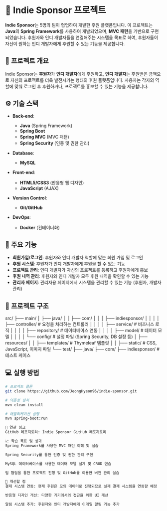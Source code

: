 # 🌟 **Indie Sponsor 프로젝트**

**Indie Sponsor**는 5명의 팀이 협업하여 개발한 후원 플랫폼입니다. 이 프로젝트는 **Java**의 **Spring Framework**를 사용하여 개발되었으며, **MVC 패턴**을 기반으로 구현되었습니다. 후원자와 인디 개발자들을 연결해주는 시스템을 목표로 하여, 후원자들이 자신이 원하는 인디 개발자에게 후원할 수 있는 기능을 제공합니다.

## 🚀 **프로젝트 개요**

Indie Sponsor는 **후원자**가 **인디 개발자**에게 후원하고, **인디 개발자**는 후원받은 금액으로 자신의 프로젝트를 더욱 발전시키는 형태의 후원 플랫폼입니다. 사용자는 각자의 역할에 맞춰 로그인 후 후원하거나, 프로젝트를 홍보할 수 있는 기능을 제공합니다.


## ⚙️ **기술 스택**

- **Back-end**: 
  - **Java** (Spring Framework)
  - **Spring Boot**
  - **Spring MVC** (MVC 패턴)
  - **Spring Security** (인증 및 권한 관리)

- **Database**: 
  - **MySQL**

- **Front-end**:
  - **HTML5/CSS3** (반응형 웹 디자인)
  - **JavaScript** (AJAX)

- **Version Control**: 
  - **Git/GitHub**

- **DevOps**:
  - **Docker** (컨테이너화)

## 🚀 **주요 기능**

- **회원가입/로그인**: 후원자와 인디 개발자 역할에 맞는 회원 가입 및 로그인
- **후원 시스템**: 후원자가 인디 개발자에게 후원을 할 수 있는 기능
- **프로젝트 관리**: 인디 개발자가 자신의 프로젝트를 등록하고 후원자에게 홍보
- **후원 내역 관리**: 후원자와 인디 개발자 모두 후원 내역을 확인할 수 있는 기능
- **관리자 페이지**: 관리자용 페이지에서 시스템을 관리할 수 있는 기능 (후원자, 개발자 관리)

## 📂 **프로젝트 구조**
src/ ├── main/ │ ├── java/ │ │ ├── com/ │ │ │ ├── indiesponsor/ │ │ │ │ ├── controller/ # 요청을 처리하는 컨트롤러 │ │ │ │ ├── service/ # 비즈니스 로직 │ │ │ │ ├── repository/ # 데이터베이스 연동 │ │ │ │ ├── model/ # 데이터 모델 │ │ │ │ └── config/ # 설정 파일 (Spring Security, DB 설정 등) │ ├── resources/ │ │ ├── templates/ # Thymeleaf 템플릿 │ │ ├── static/ # CSS, JavaScript, 이미지 파일 └── test/ ├── java/ ├── com/ ├── indiesponsor/ # 테스트 케이스

## 💻 **실행 방법**

```bash
# 프로젝트 클론
git clone https://github.com/JeongHyeon96/indie-sponsor.git

# 의존성 설치
mvn clean install

# 애플리케이션 실행
mvn spring-boot:run

🔗 연관 링크
GitHub 레포지토리: Indie Sponsor GitHub 레포지토리

📈 학습 목표 및 성과
Spring Framework를 사용한 MVC 패턴 이해 및 실습

Spring Security를 통한 인증 및 권한 관리 구현

MySQL 데이터베이스를 사용한 데이터 모델 설계 및 CRUD 연습

팀 협업을 통한 프로젝트 진행 및 GitHub를 이용한 버전 관리 실습

📝 개선할 점
결제 시스템 연동: 현재 후원은 모의 데이터로 진행되므로 실제 결제 시스템을 연동할 예정

반응형 디자인 개선: 다양한 기기에서의 접근을 위한 UI 개선

알림 시스템 추가: 후원자와 인디 개발자에게 이메일 알림 기능 추가
